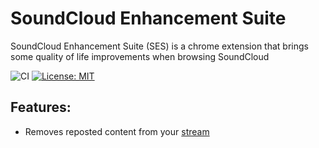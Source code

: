 # SoundCloud Enhancement Suite

SoundCloud Enhancement Suite (SES) is a chrome extension that brings some quality of life improvements when browsing
SoundCloud

![CI](https://github.com/davidsbond/soundcloud-enhancement-suite/workflows/CI/badge.svg)
[![License: MIT](https://img.shields.io/badge/License-MIT-blue.svg)](https://opensource.org/licenses/MIT)

## Features:
* Removes reposted content from your [stream](https://soundcloud.com/stream/)